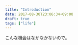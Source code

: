 ```yaml
---
title: "Introduction"
date: 2017-08-30T23:06:34+09:00
draft: true
tags: ["life"]
---
```


こんな機会はなかなかないので。

